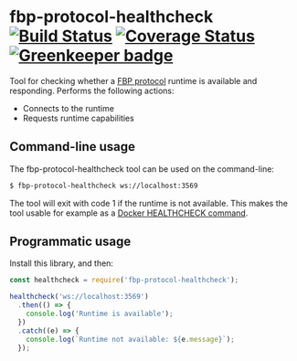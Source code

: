 fbp-protocol-healthcheck [![Build Status](https://travis-ci.org/flowbased/fbp-protocol-healthcheck.svg?branch=master)](https://travis-ci.org/flowbased/fbp-protocol-healthcheck) [![Coverage Status](https://coveralls.io/repos/github/flowbased/fbp-protocol-healthcheck/badge.svg?branch=master)](https://coveralls.io/github/flowbased/fbp-protocol-healthcheck?branch=master) [![Greenkeeper badge](https://badges.greenkeeper.io/flowbased/fbp-protocol-healthcheck.svg)](https://greenkeeper.io/)
========================

Tool for checking whether a [FBP protocol](https://flowbased.github.io/fbp-protocol/) runtime is available and responding. Performs the following actions:

* Connects to the runtime
* Requests runtime capabilities

## Command-line usage

The fbp-protocol-healthcheck tool can be used on the command-line:

```bash
$ fbp-protocol-healthcheck ws://localhost:3569
```

The tool will exit with code 1 if the runtime is not available. This makes the tool usable for example as a [Docker HEALTHCHECK command](https://docs.docker.com/compose/compose-file/#healthcheck).

## Programmatic usage

Install this library, and then:

```javascript
const healthcheck = require('fbp-protocol-healthcheck');

healthcheck('ws://localhost:3569')
  .then(() => {
    console.log('Runtime is available');
  })
  .catch((e) => {
    console.log(`Runtime not available: ${e.message}`);
  });
```
